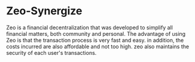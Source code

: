 # Zeo-Synergize
Zeo is a financial decentralization that was developed to simplify all financial matters, both community and personal. The advantage of using Zeo is that the transaction process is very fast and easy. in addition, the costs incurred are also affordable and not too high. zeo also maintains the security of each user's transactions.

